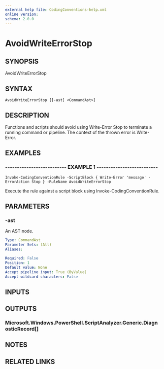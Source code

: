 ```yaml
---
external help file: CodingConventions-help.xml
online version: 
schema: 2.0.0
---
```


# AvoidWriteErrorStop

## SYNOPSIS
AvoidWriteErrorStop

## SYNTAX

```
AvoidWriteErrorStop [[-ast] <CommandAst>]
```

## DESCRIPTION
Functions and scripts should avoid using Write-Error Stop to terminate a running command or pipeline.
The context of the thrown error is Write-Error.

## EXAMPLES

### -------------------------- EXAMPLE 1 --------------------------
```
Invoke-CodingConventionRule -ScriptBlock { Write-Error 'message' -ErrorAction Stop } -RuleName AvoidWriteErrorStop
```

Execute the rule against a script block using Invoke-CodingConventionRule.

## PARAMETERS

### -ast
An AST node.

```yaml
Type: CommandAst
Parameter Sets: (All)
Aliases: 

Required: False
Position: 1
Default value: None
Accept pipeline input: True (ByValue)
Accept wildcard characters: False
```

## INPUTS

## OUTPUTS

### Microsoft.Windows.PowerShell.ScriptAnalyzer.Generic.DiagnosticRecord[]

## NOTES

## RELATED LINKS

